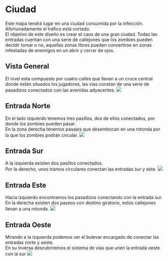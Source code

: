 # Ciudad
Este mapa tendrá lugar en una ciudad consumida por la infección. Afortunadamente el tráfico está cortado.  
El objetivo de este diseño es crear el caos de una gran ciudad. Todas las entradas cuentan con una serie de callejones que los zombies pueden decidir tomar o no, aquellas zonas libres pueden convertirse en zonas infestadas de enemigos en un abrir y cerrar de ojos.

## Vista General
El nivel esta compuesto por cuatro calles que llevan a un cruce central donde están situados los jugadores, las vías constan de una serie de pasadizos conectados con las avenidas adyacentes.
![](https://github.com/kevincerro-dvrv/dxpp-gdd/blob/feature/City/mapas/Ciudad/ciudad_vista_aerea.png?raw=true)

## Entrada Norte
En el lado izquierdo tenemos tres pasillos, dos de ellos conectados, por donde los zombies pueden pasar.  
En la zona derecha tenemos pasajes que desembocan en una rotonda por la que los zombies podrán circular.
![](https://github.com/kevincerro-dvrv/dxpp-gdd/blob/feature/City/mapas/Ciudad/ciudad_norte.png?raw=true)

## Entrada Sur
A la izquierda existen dos pasillos conectados.  
Por la derecho, unos tramos circulares conectan las entradas sur y este.
![](https://github.com/kevincerro-dvrv/dxpp-gdd/blob/feature/City/mapas/Ciudad/ciudad_sur.png?raw=true)

## Entrada Este
Hacia izquierdo encontramos los pasadizos conectando con la entrada sur.  
En la derecha existen dos paseos con destino giratorio, estos callejones llevan a una rotonda.
![](https://github.com/kevincerro-dvrv/dxpp-gdd/blob/feature/City/mapas/Ciudad/ciudad_este.png?raw=true)

## Entrada Oeste
Mirando a la izquierda podemos ver el bulevar encargado de conectar las entradas norte y oeste.  
En su inversa descubriremos el sistema de vías que unen la entrada oeste con la sur
![](https://github.com/kevincerro-dvrv/dxpp-gdd/blob/feature/City/mapas/Ciudad/ciudad_oeste.png?raw=true)
